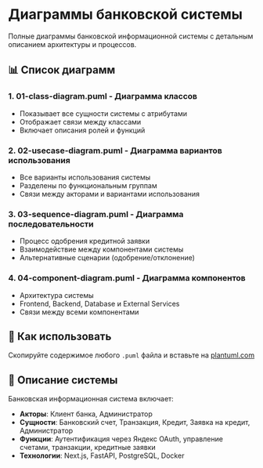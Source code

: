# Диаграммы банковской системы

Полные диаграммы банковской информационной системы с детальным описанием архитектуры и процессов.

## 📊 Список диаграмм

### 1. **01-class-diagram.puml** - Диаграмма классов
- Показывает все сущности системы с атрибутами
- Отображает связи между классами
- Включает описания ролей и функций

### 2. **02-usecase-diagram.puml** - Диаграмма вариантов использования
- Все варианты использования системы
- Разделены по функциональным группам
- Связи между акторами и вариантами использования

### 3. **03-sequence-diagram.puml** - Диаграмма последовательности
- Процесс одобрения кредитной заявки
- Взаимодействие между компонентами системы
- Альтернативные сценарии (одобрение/отклонение)

### 4. **04-component-diagram.puml** - Диаграмма компонентов
- Архитектура системы
- Frontend, Backend, Database и External Services
- Связи между всеми компонентами

## 🚀 Как использовать

Скопируйте содержимое любого `.puml` файла и вставьте на [plantuml.com](https://plantuml.com/plantuml)

## 📝 Описание системы

Банковская информационная система включает:

- **Акторы**: Клиент банка, Администратор
- **Сущности**: Банковский счет, Транзакция, Кредит, Заявка на кредит, Администратор
- **Функции**: Аутентификация через Яндекс OAuth, управление счетами, транзакции, кредитные заявки
- **Технологии**: Next.js, FastAPI, PostgreSQL, Docker
